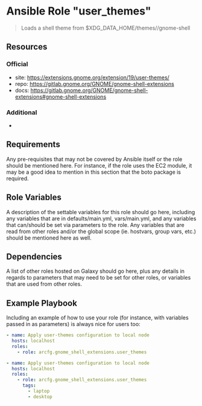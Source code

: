 # Ansible Role "user_themes"

> Loads a shell theme from $XDG_DATA_HOME/themes/<name>/gnome-shell

## Resources

### Official

- site: https://extensions.gnome.org/extension/19/user-themes/
- repo: https://gitlab.gnome.org/GNOME/gnome-shell-extensions
- docs: https://gitlab.gnome.org/GNOME/gnome-shell-extensions#gnome-shell-extensions

### Additional

-

## Requirements

Any pre-requisites that may not be covered by Ansible itself or the role should be mentioned here. For instance, if the
role uses the EC2 module, it may be a good idea to mention in this section that the boto package is required.

## Role Variables

A description of the settable variables for this role should go here, including any variables that are in
defaults/main.yml, vars/main.yml, and any variables that can/should be set via parameters to the role. Any variables
that are read from other roles and/or the global scope (ie. hostvars, group vars, etc.) should be mentioned here as
well.

## Dependencies

A list of other roles hosted on Galaxy should go here, plus any details in regards to parameters that may need to be set
for other roles, or variables that are used from other roles.

## Example Playbook

Including an example of how to use your role (for instance, with variables passed in as parameters) is always nice for
users too:

```yaml
- name: Apply user-themes configuration to local node
  hosts: localhost
  roles:
    - role: arcfg.gnome_shell_extensions.user_themes
```

```yaml
- name: Apply user-themes configuration to local node
  hosts: localhost
  roles:
    - role: arcfg.gnome_shell_extensions.user_themes
      tags:
        - laptop
        - desktop
```

